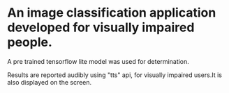 # An image classification application developed for visually impaired people.

A pre trained tensorflow lite model was used for determination.

Results are reported audibly using "tts" api, for visually impaired users.It is also displayed on the screen.
